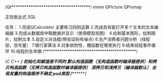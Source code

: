 /*Qt**************************************/
mime
QPicture QPixmap

正则表达式
SQL

任务：
1.完成QCalculator 主要练习四则运算
2.完成具有能打开多个文本的文本编辑器
3.完成从数据库中取数据并显示（使用模型视图）
4.绘制基本图形，绘制图片，绘制文本
5.自定义对话框(带验证码有噪点)
6.生产消费者问题分析（线程锁，信号量）
7.银行家算法
8.对象依附性，槽函数在哪里执行
9.结束线程事件循环
10.线程的生命期
/*******************************************/

/*C C++ ************************************/
初始化和赋值是不同的
默认构造函数（无构造函数时编译器提供）和拷贝构造函数（无拷贝构造函数时编译器提供）
深拷贝和浅拷贝（编译器默认）
全局变量的构造顺序不确定
pod类型
/*******************************************/
 